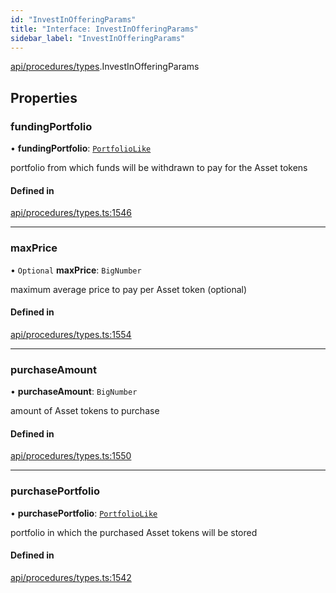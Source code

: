 ```yaml
---
id: "InvestInOfferingParams"
title: "Interface: InvestInOfferingParams"
sidebar_label: "InvestInOfferingParams"
---
```


[api/procedures/types](../../../../../modules/API/Procedures/Types/Types.md).InvestInOfferingParams

## Properties

### fundingPortfolio

• **fundingPortfolio**: [`PortfolioLike`](../../../../../modules/API/Entities/Types/Types.md#portfoliolike)

portfolio from which funds will be withdrawn to pay for the Asset tokens

#### Defined in

[api/procedures/types.ts:1546](https://github.com/PolymeshAssociation/polymesh-sdk/blob/3cc570ade/src/api/procedures/types.ts#L1546)

___

### maxPrice

• `Optional` **maxPrice**: `BigNumber`

maximum average price to pay per Asset token (optional)

#### Defined in

[api/procedures/types.ts:1554](https://github.com/PolymeshAssociation/polymesh-sdk/blob/3cc570ade/src/api/procedures/types.ts#L1554)

___

### purchaseAmount

• **purchaseAmount**: `BigNumber`

amount of Asset tokens to purchase

#### Defined in

[api/procedures/types.ts:1550](https://github.com/PolymeshAssociation/polymesh-sdk/blob/3cc570ade/src/api/procedures/types.ts#L1550)

___

### purchasePortfolio

• **purchasePortfolio**: [`PortfolioLike`](../../../../../modules/API/Entities/Types/Types.md#portfoliolike)

portfolio in which the purchased Asset tokens will be stored

#### Defined in

[api/procedures/types.ts:1542](https://github.com/PolymeshAssociation/polymesh-sdk/blob/3cc570ade/src/api/procedures/types.ts#L1542)
